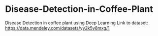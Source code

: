 # Disease-Detection-in-Coffee-Plant
Disease Detection in coffee plant using Deep Learning
Link to dataset: https://data.mendeley.com/datasets/yy2k5y8mxg/1
